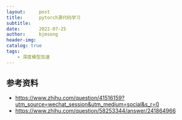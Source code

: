 ```yaml
---
layout:     post
title:      pytorch源代码学习
subtitle:   
date:       2022-07-25
author:     bjmsong
header-img: 
catalog: true
tags:
    - 深度模型加速
---
```

## 


## 参考资料
- https://www.zhihu.com/question/41516159?utm_source=wechat_session&utm_medium=social&s_r=0
- https://www.zhihu.com/question/58253344/answer/241864966
